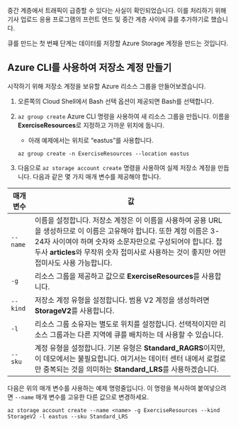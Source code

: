 중간 계층에서 트래픽이 급증할 수 있다는 사실이 확인되었습니다. 이를 처리하기 위해 기사 업로드 응용 프로그램의 프런트 엔드 및 중간 계층 사이에 큐를 추가하기로 했습니다.

큐를 만드는 첫 번째 단계는 데이터를 저장할 Azure Storage 계정을 만드는 것입니다.

## <a name="create-a-storage-account-with-the-azure-cli"></a>Azure CLI를 사용하여 저장소 계정 만들기

시작하기 위해 저장소 계정을 보유할 Azure 리소스 그룹을 만들어보겠습니다.

1. 오른쪽의 Cloud Shell에서 Bash 선택 옵션이 제공되면 Bash를 선택합니다.

2. `az group create` Azure CLI 명령을 사용하여 새 리소스 그룹을 만듭니다. 이름을 **ExerciseResources**로 지정하고 가까운 위치에 둡니다. 
    - 아래 예제에서는 위치로 “eastus”를 사용합니다.

    ```azurecli
    az group create -n ExerciseResources --location eastus
    ```
        
2. 다음으로 `az storage account create` 명령을 사용하여 실제 저장소 계정을 만듭니다. 다음과 같은 몇 가지 매개 변수를 제공해야 합니다.

| 매개 변수 | 값 |
|-----------|-------|
| `--name`  | 이름을 설정합니다. 저장소 계정은 이 이름을 사용하여 공용 URL을 생성하므로 이 이름은 고유해야 합니다. 또한 계정 이름은 3-24자 사이여야 하며 숫자와 소문자만으로 구성되어야 합니다. 접두사 **articles**와 무작위 숫자 접미사로 사용하는 것이 좋지만 어떤 접미사도 사용 가능합니다. |
| `-g`        | 리소스 그룹을 제공하고 값으로 **ExerciseResources**를 사용합니다. |
| `--kind`    | 저장소 계정 유형을 설정합니다. 범용 V2 계정을 생성하려면 **StorageV2**를 사용합니다. |
| `-l`        | 리소스 그룹 소유자는 별도로 위치를 설정합니다. 선택적이지만 리소스 그룹과는 다른 지역에 큐를 배치하는 데 사용할 수 있습니다. |
| `--sku`     | 계정 유형을 설정합니다. 기본 유형은 **Standard_RAGRS**이지만, 이 데모에서는 불필요합니다. 여기서는 데이터 센터 내에서 로컬로만 중복되는 것을 의미하는 **Standard_LRS**를 사용하겠습니다. |

다음은 위의 매개 변수를 사용하는 예제 명령줄입니다. 이 명령을 복사하여 붙여넣으려면 `--name` 매개 변수를 고유한 다른 값으로 변경하세요.

```azurecli
az storage account create --name <name> -g ExerciseResources --kind StorageV2 -l eastus --sku Standard_LRS
```
